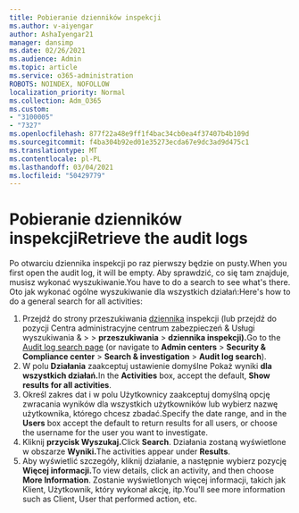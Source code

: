 ```yaml
---
title: Pobieranie dzienników inspekcji
ms.author: v-aiyengar
author: AshaIyengar21
manager: dansimp
ms.date: 02/26/2021
ms.audience: Admin
ms.topic: article
ms.service: o365-administration
ROBOTS: NOINDEX, NOFOLLOW
localization_priority: Normal
ms.collection: Adm_O365
ms.custom:
- "3100005"
- "7327"
ms.openlocfilehash: 877f22a48e9ff1f4bac34cb0ea4f37407b4b109d
ms.sourcegitcommit: f4ba304b92ed01e35273ecda67e9dc3ad9d475c1
ms.translationtype: MT
ms.contentlocale: pl-PL
ms.lasthandoff: 03/04/2021
ms.locfileid: "50429779"
---
```

# <a name="retrieve-the-audit-logs"></a><span data-ttu-id="e95c3-102">Pobieranie dzienników inspekcji</span><span class="sxs-lookup"><span data-stu-id="e95c3-102">Retrieve the audit logs</span></span>

<span data-ttu-id="e95c3-103">Po otwarciu dziennika inspekcji po raz pierwszy będzie on pusty.</span><span class="sxs-lookup"><span data-stu-id="e95c3-103">When you first open the audit log, it will be empty.</span></span> <span data-ttu-id="e95c3-104">Aby sprawdzić, co się tam znajduje, musisz wykonać wyszukiwanie.</span><span class="sxs-lookup"><span data-stu-id="e95c3-104">You have to do a search to see what's there.</span></span> <span data-ttu-id="e95c3-105">Oto jak wykonać ogólne wyszukiwanie dla wszystkich działań:</span><span class="sxs-lookup"><span data-stu-id="e95c3-105">Here's how to do a general search for all activities:</span></span>

1. <span data-ttu-id="e95c3-106">Przejdź do strony przeszukiwania [dziennika](https://protection.office.com/#/unifiedauditlog) inspekcji (lub przejdź do pozycji Centra administracyjne centrum zabezpieczeń & Usługi wyszukiwania &  >    >  **przeszukiwania**  >  **dziennika inspekcji).**</span><span class="sxs-lookup"><span data-stu-id="e95c3-106">Go to the [Audit log search page](https://protection.office.com/#/unifiedauditlog) (or navigate to  **Admin centers** > **Security & Compliance center** > **Search & investigation** > **Audit log search**).</span></span>
1. <span data-ttu-id="e95c3-107">W polu **Działania** zaakceptuj ustawienie domyślne Pokaż wyniki **dla wszystkich działań.**</span><span class="sxs-lookup"><span data-stu-id="e95c3-107">In the **Activities** box, accept the default, **Show results for all activities**.</span></span>
1. <span data-ttu-id="e95c3-108">Określ zakres dat i  w polu Użytkownicy zaakceptuj domyślną opcję zwracania wyników dla wszystkich użytkowników lub wybierz nazwę użytkownika, którego chcesz zbadać.</span><span class="sxs-lookup"><span data-stu-id="e95c3-108">Specify the date range, and in the **Users** box accept the default to return results for all users, or choose the username for the user you want to investigate.</span></span>
1. <span data-ttu-id="e95c3-109">Kliknij **przycisk Wyszukaj.**</span><span class="sxs-lookup"><span data-stu-id="e95c3-109">Click **Search**.</span></span> <span data-ttu-id="e95c3-110">Działania zostaną wyświetlone w obszarze **Wyniki.**</span><span class="sxs-lookup"><span data-stu-id="e95c3-110">The activities appear under **Results**.</span></span>
1. <span data-ttu-id="e95c3-111">Aby wyświetlić szczegóły, kliknij działanie, a następnie wybierz pozycję **Więcej informacji.**</span><span class="sxs-lookup"><span data-stu-id="e95c3-111">To view details, click an activity, and then choose **More Information**.</span></span> <span data-ttu-id="e95c3-112">Zostanie wyświetlonych więcej informacji, takich jak Klient, Użytkownik, który wykonał akcję, itp.</span><span class="sxs-lookup"><span data-stu-id="e95c3-112">You'll see more information such as Client, User that performed action, etc.</span></span>
